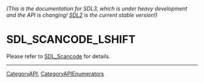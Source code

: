 ###### (This is the documentation for SDL3, which is under heavy development and the API is changing! [SDL2](https://wiki.libsdl.org/SDL2/) is the current stable version!)
# SDL_SCANCODE_LSHIFT

Please refer to [SDL_Scancode](SDL_Scancode) for details.

----
[CategoryAPI](CategoryAPI), [CategoryAPIEnumerators](CategoryAPIEnumerators)

